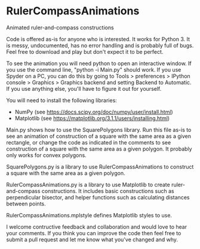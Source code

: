 # RulerCompassAnimations
Animated ruler-and-compass constructions

Code is offered as-is for anyone who is interested. It works for Python 3. It is messy, undocumented, has no error handling and is probably full of bugs. Feel free to download and play but don't expect it to be perfect.

To see the animation you will need python to open an interactive window. If you use the command line, "python -i Main.py" should work. If you use Spyder on a PC, you can do this by going to Tools > preferences > IPython console > Graphics > Graphics backend and setting Backend to Automatic. If you use anything else, you'll have to figure it out for yourself.

You will need to install the following libraries:
* NumPy (see https://docs.scipy.org/doc/numpy/user/install.html)
* Matplotlib (see https://matplotlib.org/3.1.1/users/installing.html)

Main.py shows how to use the SquarePolygons library. Run this file as-is to see an animation of construction of a square with the same area as a given rectangle, or change the code as indicated in the comments to see construction of a square with the same area as a given polygon. It probably only works for convex polygons.

SquarePolygons.py is a library to use RulerCompassAnimations to construct a square with the same area as a given polygon.

RulerCompassAnimations.py is a library to use Matplotlib to create ruler-and-compass constructions. It includes basic constructions such as perpendicular bisector, and helper functions such as calculating distances between points.

RulerCompassAnimations.mplstyle defines Matplotlib styles to use.

I welcome contructive feedback and collaboration and would love to hear your comments. If you think you can improve the code then feel free to submit a pull request and let me know what you've changed and why.
